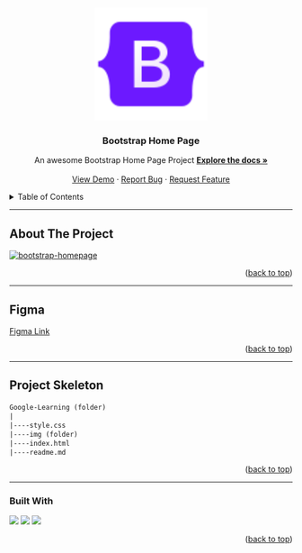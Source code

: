 <a name="readme-top"></a>

 
<!-- PROJECT LOGO -->
<br />
<div align="center">
  <a href="https://github.com/ibrsec/bootstrap-homepage/">
    <img src="./img/logo.png" alt="Logo" width="200" >
  </a>

  <h3 align="center">Bootstrap Home Page</h3>

  <p align="center">
    An awesome Bootstrap Home Page Project
    <a href="https://github.com/ibrsec/bootstrap-homepage"><strong>Explore the docs »</strong></a>
    <br />
    <br />
    <a href="https://ibrsec.github.io/bootstrap-homepage/">View Demo</a>
    ·
    <a href="https://github.com/ibrsec/bootstrap-homepage/issues">Report Bug</a>
    ·
    <a href="https://github.com/ibrsec/bootstrap-homepage/issues">Request Feature</a>
  </p>
</div>



<!-- TABLE OF CONTENTS -->
<details>
  <summary>Table of Contents</summary>
  <ol>
    <li><a href="#about-the-project">About The Project</a></li>
     <li><a href="#figma">Figma</a></li>
     <li><a href="#project-skeleton">Project Skeleton</a></li>
     <li><a href="#built-with">Built With</a></li>
    <!-- <li>
      <a href="#getting-started">Getting Started</a>
      <ul>
        <li><a href="#prerequisites">Prerequisites</a></li>
        <li><a href="#installation">Installation</a></li>
      </ul>
    </li>
    <li><a href="#usage">Usage</a></li>
    <li><a href="#roadmap">Roadmap</a></li>
    <li><a href="#contributing">Contributing</a></li>
    <li><a href="#license">License</a></li>
    <li><a href="#contact">Contact</a></li>
    <li><a href="#acknowledgments">Acknowledgments</a></li> -->
  </ol>
</details>


---

<!-- ABOUT THE PROJECT -->
## About The Project

[![bootstrap-homepage](./img/project.gif)](https://ibrsec.github.io/bootstrap-homepage/)



<p align="right">(<a href="#readme-top">back to top</a>)</p>

---

## Figma 

<a href="https://www.figma.com/file/ePyCHKsx2ODB32uLgyUEEd/bootstrap-home-page?type=design&node-id=0%3A1&mode=design&t=edDzadCB9Ev5FS1a-1">Figma Link</a>  

  <p align="right">(<a href="#readme-top">back to top</a>)</p>


---

## Project Skeleton 

```
Google-Learning (folder)
|
|----style.css       
|----img (folder)           
|----index.html
|----readme.md
```

<p align="right">(<a href="#readme-top">back to top</a>)</p>

---

### Built With


<!-- https://dev.to/envoy_/150-badges-for-github-pnk  search skills-->

 <img src="https://img.shields.io/badge/HTML-239120?style=for-the-badge&logo=html5&logoColor=white">
 <img src="https://img.shields.io/badge/CSS-239120?&style=for-the-badge&logo=css3&logoColor=white&color=red"> 
 <!-- <img src="https://img.shields.io/badge/JavaScript-F7DF1E?style=for-the-badge&logo=javascript&logoColor=black">  -->
 <img src="https://img.shields.io/badge/Bootstrap-563D7C?style=for-the-badge&logo=bootstrap&logoColor=white"> 
 




<p align="right">(<a href="#readme-top">back to top</a>)</p>




